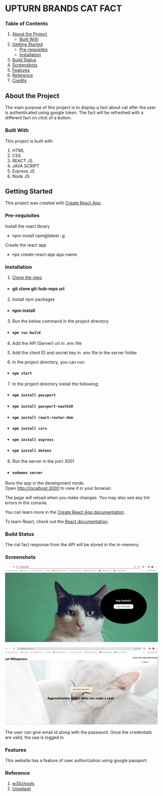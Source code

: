 # UPTURN BRANDS CAT FACT

### Table of Contents

1. [About the Project](#about-the-project)
    - [Built With](#built-with)
2. [Getting Started](#getting-started)
    - [Pre-requisites](#pre-requisites)
    - [Installation](#installation)
3. [Build Status](#build-status)
4. [Screenshots](#screenshots)
5. [Features](#features)
6. [Reference](#reference)
7. [Credits](#credits)


## About the Project

The main purpose of this project is to display a fact about cat after the user is authenticated using google token. The fact will be refreshed with a different fact on click of a button.

### Built With

This project is built with
1. HTML
2. CSS
3. REACT JS
4. JAVA SCRIPT
5. Express JS
7. Node JS

## Getting Started

This project was created with [Create React App](https://github.com/facebook/create-react-app).

### Pre-requisites

Install the react library

* npm install npm@latest -g

Create the react app

* npx create-react-app app-name

### Installation

1. [Clone the repo](https://github.com/meenakshisureshbabu/upturnbrands)

* #### git clone git-hub-repo url

2. Install npm packages

* #### npm install

3. Run the below command in the project directory

* #### `npm run build`

4. Add the API (Server) url in .env file

5. Add the client ID and secret key in .env file in the server folder

6. In the project directory, you can run:

* #### `npm start`

7. In the project directory install the following:

* #### `npm install passport`
* #### `npm install passport-oauth20`
* #### `npm install react-router-dom`
* #### `npm install cors`
* #### `npm install express`
* #### `npm install dotenv`

8. Run the server in the port 3001

* #### `nodemon server`

Runs the app in the development mode.\
Open [http://localhost:3000](http://localhost:3000) to view it in your browser.

The page will reload when you make changes.
You may also see any lint errors in the console.

You can learn more in the [Create React App documentation](https://facebook.github.io/create-react-app/docs/getting-started).

To learn React, check out the [React documentation](https://reactjs.org/).




### Build Status

The cat fact response from the API will be stored in the in-memory.

### Screenshots

![Home page](./public/Homepage.png)


![Main](./public/Mainpage.png)

The user can give email id along with the password. Once the credentials are valid, the use is logged in.

### Features

This website has a feature of user authorization using google passport.

### Reference

1. [w3Schools](https://www.w3schools.com/)
2. [Unsplash](https://unsplash.com/)




